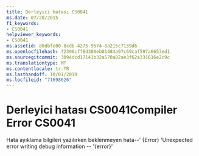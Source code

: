 ```yaml
---
title: Derleyici hatası CS0041
ms.date: 07/20/2015
f1_keywords:
- CS0041
helpviewer_keywords:
- CS0041
ms.assetid: 80dbfe00-8cdb-4275-9574-8a215c7139d6
ms.openlocfilehash: f2396cff8d380eb01484a97c69caf597a6653ed1
ms.sourcegitcommit: 3094dcd17141b32a570a82ae3f62a331616e2c9c
ms.translationtype: MT
ms.contentlocale: tr-TR
ms.lasthandoff: 10/01/2019
ms.locfileid: "71698626"
---
```

# <a name="compiler-error-cs0041"></a><span data-ttu-id="e42c2-102">Derleyici hatası CS0041</span><span class="sxs-lookup"><span data-stu-id="e42c2-102">Compiler Error CS0041</span></span>

<span data-ttu-id="e42c2-103">Hata ayıklama bilgileri yazılırken beklenmeyen hata--' {Error} '</span><span class="sxs-lookup"><span data-stu-id="e42c2-103">Unexpected error writing debug information -- '{error}'</span></span>
